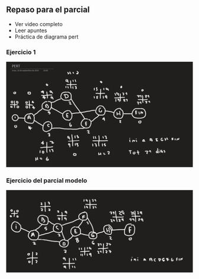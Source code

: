 ## Repaso para el parcial

- Ver video completo
- Leer apuntes
- Práctica de diagrama pert

### Ejercicio 1

![](./313-assets/repaso-parcial-01.png)

### Ejercicio del parcial modelo

![](./313-assets/repaso-parcial-02.png)